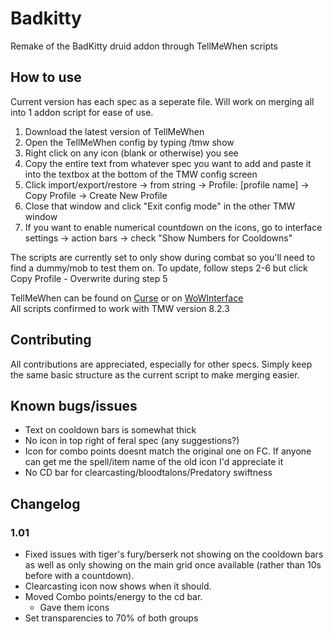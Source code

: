 # Badkitty
Remake of the BadKitty druid addon through TellMeWhen scripts

## How to use
Current version has each spec as a seperate file. Will work on merging all into 1 addon script for ease of use.


1. Download the latest version of TellMeWhen
2. Open the TellMeWhen config by typing /tmw show
3. Right click on any icon (blank or otherwise) you see
4. Copy the entire text from whatever spec you want to add and paste it into the textbox at the bottom of the TMW config screen
5. Click import/export/restore -> from string -> Profile: [profile name] -> Copy Profile -> Create New Profile
6. Close that window and click "Exit config mode" in the other TMW window
7. If you want to enable numerical countdown on the icons, go to interface settings -> action bars -> check "Show Numbers for Cooldowns"


The scripts are currently set to only show during combat so you'll need to find a dummy/mob to test them on. To update, follow steps 2-6 but click Copy Profile - Overwrite <profile name> during step 5

TellMeWhen can be found on [Curse](https://mods.curse.com/addons/wow/tellmewhen) or on [WoWInterface](http://www.wowinterface.com/downloads/info10855-TellMeWhen.html)  
All scripts confirmed to work with TMW version 8.2.3

## Contributing

All contributions are appreciated, especially for other specs. Simply keep the same basic structure as the current script to make merging easier.

## Known bugs/issues

- Text on cooldown bars is somewhat thick
- No icon in top right of feral spec (any suggestions?)
- Icon for combo points doesnt match the original one on FC. If anyone can get me the spell/item name of the old icon I'd appreciate it
- No CD bar for clearcasting/bloodtalons/Predatory swiftness

## Changelog

### 1.01
- Fixed issues with tiger's fury/berserk not showing on the cooldown bars as well as only showing on the main grid once available (rather than 10s before with a countdown). 
- Clearcasting icon now shows when it should. 
- Moved Combo points/energy to the cd bar. 
  - Gave them icons
- Set transparencies to 70% of both groups
